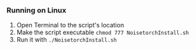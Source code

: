 ### Running on Linux
1. Open Terminal to the script's location
2. Make the script executable `chmod 777 NoisetorchInstall.sh`
3. Run it with `./NoisetorchInstall.sh`
